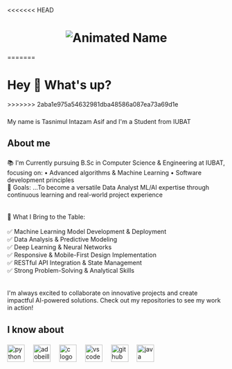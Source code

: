 <<<<<<< HEAD
<h1 align="center">
  <img src="https://readme-typing-svg.herokuapp.com?font=Fira+Code&weight=700&size=40&pause=1000&color=F7F7F7&center=true&vCenter=true&width=600&lines=👋+Hi+there!;I'm+Tasnimul+Intazam+Asif" alt="Animated Name" />
</h1>
=======
<h1 align="left">Hey 👋 What's up?</h1>
>>>>>>> 2aba1e975a54632981dba48586a087ea73a69d1e

###

<p align="left">My name is Tasnimul Intazam Asif and I'm a Student from IUBAT</p>

###

<h2 align="left">About me</h2>

###

<p align="left">📚 I'm Currently pursuing B.Sc in Computer Science & Engineering at IUBAT, focusing on: • Advanced algorithms & Machine Learning • Software development principles<br>🎯 Goals: ...To become a versatile Data Analyst ML/AI expertise through continuous learning and real-world project experience<br><br><br>💫 What I Bring to the Table:<br><br>✅ Machine Learning Model Development & Deployment<br>✅ Data Analysis & Predictive Modeling<br>✅ Deep Learning & Neural Networks<br>✅ Responsive & Mobile-First Design Implementation<br>✅ RESTful API Integration & State Management<br>✅ Strong Problem-Solving & Analytical Skills<br><br><br>I'm always excited to collaborate on innovative projects and create impactful AI-powered solutions. Check out my repositories to see my work in action!</p>

###

<h2 align="left">I know about</h2>

###

<div align="left">
  <img src="https://cdn.jsdelivr.net/gh/devicons/devicon/icons/python/python-original.svg" height="40" alt="python logo"  />
  <img width="12" />
  <img src="https://cdn.simpleicons.org/adobeillustrator/FF9A00" height="40" alt="adobeillustrator logo"  />
  <img width="12" />
  <img src="https://cdn.simpleicons.org/c/A8B9CC" height="40" alt="c logo"  />
  <img width="12" />
  <img src="https://skillicons.dev/icons?i=vscode" height="40" alt="vscode logo"  />
  <img width="12" />
  <img src="https://skillicons.dev/icons?i=github" height="40" alt="github logo"  />
  <img width="12" />
  <img src="https://skillicons.dev/icons?i=java" height="40" alt="java logo"  />
</div>

###
